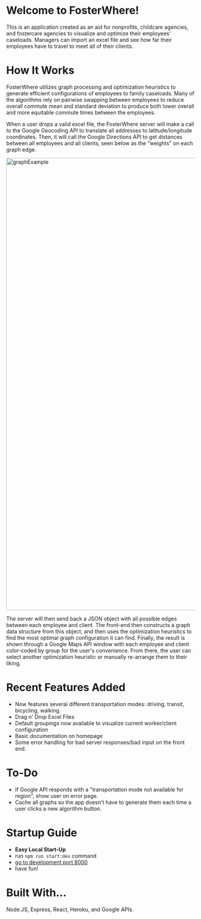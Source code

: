 # Welcome to FosterWhere!

This is an application created as an aid for nonprofits, childcare 
agencies, and fostercare agencies to visualize and optimize their
employees' caseloads. Managers can import an excel file and see
how far their employees have to travel to meet all of their clients.

# How It Works
FosterWhere utilizes graph processing and optimization heuristics to generate efficient configurations of employees to family caseloads. Many of the algorithms rely on pairwise swapping between employees to reduce overall commute mean and standard deviation to produce both lower overall and more equitable commute times between the employees. 

When a user drops a valid excel file, the FosterWhere server will make a call to the Google Geocoding API to translate all addresses to latitude/longitude coordinates. Then, it will call the Google Directions API to get distances between all employees and all clients, seen below as the "weights" on each graph edge.

<img width="1207" alt="graphExample" src="https://user-images.githubusercontent.com/64649626/122452734-9272ff80-cf77-11eb-91ce-514860d628ca.png">

The server will then send back a JSON object with all possible edges between each employee and client. The front-end then constructs a graph data structure from this object, and then uses the optimization heuristics to find the most optimal graph configuration it can find. Finally, the result is shown through a Google Maps API window with each employee and client color-coded by group for the user's convenience. From there, the user can select another optimization heuristic or manually re-arrange them to their liking.

# Recent Features Added
- Now features several different transportation modes: driving, transit, bicycling, walking.
- Drag n' Drop Excel Files
- Default groupings now available to visualize current worker/client configuration
- Basic documentation on homepage
- Some error handling for bad server responses/bad input on the front end.

# To-Do
- If Google API responds with a "transportation mode not available for region", show user on error page.
- Cache all graphs so the app doesn't have to generate them each time a user clicks a new algorithm button.

# Startup Guide
-   **Easy Local Start-Up**
-   run `npm run start:dev` command
-   [go to development port 8000](http://localhost:8000)
-   have fun!

# Built With...
Node.JS, Express, React, Heroku, and Google APIs.
